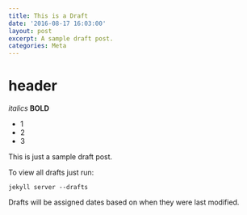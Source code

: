 ```yaml
---
title: This is a Draft
date: '2016-08-17 16:03:00'
layout: post
excerpt: A sample draft post.
categories: Meta
---
```

# header
*italics*
**BOLD**

* 1
* 2
* 3

This is just a sample draft post.

To view all drafts just run:

    jekyll server --drafts

Drafts will be assigned dates based on when they were last modified.



